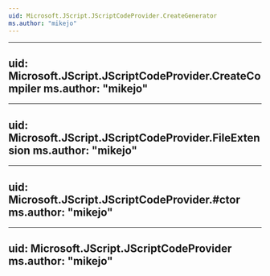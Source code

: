 ```yaml
---
uid: Microsoft.JScript.JScriptCodeProvider.CreateGenerator
ms.author: "mikejo"
---
```


---
uid: Microsoft.JScript.JScriptCodeProvider.CreateCompiler
ms.author: "mikejo"
---

---
uid: Microsoft.JScript.JScriptCodeProvider.FileExtension
ms.author: "mikejo"
---

---
uid: Microsoft.JScript.JScriptCodeProvider.#ctor
ms.author: "mikejo"
---

---
uid: Microsoft.JScript.JScriptCodeProvider
ms.author: "mikejo"
---

